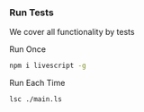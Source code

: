 ### Run Tests

We cover all functionality by tests

Run Once

```sh
npm i livescript -g
```

Run Each Time

```
lsc ./main.ls
```
